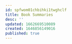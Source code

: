 ```yaml
---
id: spfwom01chbihki1twghclf
title: Book Summaries
desc: ''
updated: 1662669510089
created: 1646856149016
published: true
---
```



